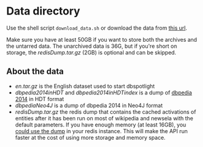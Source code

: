 # Data directory

Use the shell script `download_data.sh` or download the data from [this url](https://github.com/ioanahulpus/cocospa/releases).

Make sure you have at least 50GB if you want to store both the archives and the untarred data. The unarchived data is 36G, but if you're short on storage, the *redisDump.tar.gz* (2GB) is optional and can be skipped.


## About the data
- *en.tar.gz* is the English dataset used to start dbspotlight
- *dbpedia2014inHDT* and *dbpedia2014inHDTindex* is a dump of [dbpedia 2014](https://wiki.dbpedia.org/) in HDT format
- *dbpediaNeo4J* is a dump of dbpedia 2014 in Neo4J format
- *redisDump.tar.gz* the redis dump that contains the cached activations of entities after it has been run on most of wikipedia and newsela with the default parameters. If you have enough memory (at least 16GB), you [could use the dump](https://stackoverflow.com/a/22024286) in your redis instance. This will make the API run faster at the cost of using more storage and memory space. 